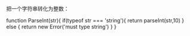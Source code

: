 把一个字符串转化为整数：

function ParseInt(str){
    if(typeof str === 'string'){
       return parseInt(str,10)
    } else {
        return new Error('must type string')
    }
}